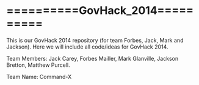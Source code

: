 ==========GovHack_2014==========
============

This is our GovHack 2014 repository (for team Forbes, Jack, Mark and Jackson). Here we will include all code/ideas
for GovHack 2014.

Team Members: Jack Carey, Forbes Mailler, Mark Glanville, Jackson Bretton, Matthew Purcell.

Team Name: Command-X
